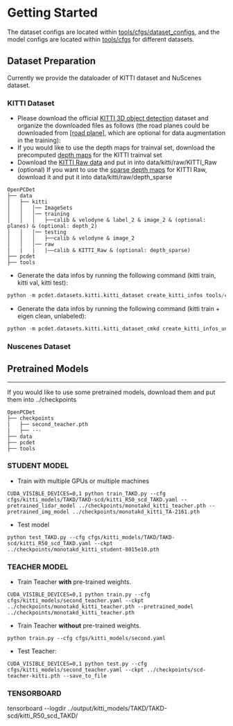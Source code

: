 # Getting Started
The dataset configs are located within [tools/cfgs/dataset_configs](../tools/cfgs/dataset_configs), 
and the model configs are located within [tools/cfgs](../tools/cfgs) for different datasets. 


## Dataset Preparation
Currently we provide the dataloader of KITTI dataset and NuScenes dataset.  

### KITTI Dataset
* Please download the official [KITTI 3D object detection](http://www.cvlibs.net/datasets/kitti/eval_object.php?obj_benchmark=3d) dataset and organize the downloaded files as follows (the road planes could be downloaded from [[road plane]](https://drive.google.com/file/d/1d5mq0RXRnvHPVeKx6Q612z0YRO1t2wAp/view?usp=sharing), which are optional for data augmentation in the training):
* If you would like to use the depth maps for trainval set, download the precomputed [depth maps](https://drive.google.com/file/d/1qFZux7KC_gJ0UHEg-qGJKqteE9Ivojin/view?usp=sharing) for the KITTI trainval set
* Download the [KITTI Raw data](https://www.cvlibs.net/datasets/kitti/raw_data.php) and put in into data/kitti/raw/KITTI_Raw
* (optional) If you want to use the [sparse depth maps](https://www.cvlibs.net/datasets/kitti/eval_depth_all.php) for KITTI Raw, download it and put it into data/kitti/raw/depth_sparse

```
OpenPCDet
├── data
│   ├── kitti
│   │   │── ImageSets
│   │   │── training
│   │   │   ├──calib & velodyne & label_2 & image_2 & (optional: planes) & (optional: depth_2)
│   │   │── testing
│   │   │   ├──calib & velodyne & image_2
│   │   │── raw
|   |   |   |——calib & KITTI_Raw & (optional: depth_sparse)
├── pcdet
├── tools
```

* Generate the data infos by running the following command (kitti train, kitti val, kitti test): 
```python 
python -m pcdet.datasets.kitti.kitti_dataset create_kitti_infos tools/cfgs/dataset_configs/kitti_dataset.yaml
```

* Generate the data infos by running the following command (kitti train + eigen clean, unlabeled):
```python 
python -m pcdet.datasets.kitti.kitti_dataset_cmkd create_kitti_infos_unlabel tools/cfgs/dataset_configs/kitti_dataset.yaml
```

### Nuscenes Dataset
<!-- Please refer to [this link](https://github.com/Cc-Hy/CMKD-MV). -->

## Pretrained Models
****
If you would like to use some pretrained models, download them and put them into ../checkpoints
```
OpenPCDet
├── checkpoints
|   ├── second_teacher.pth
|   ├── ···
├── data
├── pcdet
├── tools
```

### STUDENT MODEL

* Train with multiple GPUs or multiple machines
```
CUDA_VISIBLE_DEVICES=0,1 python train_TAKD.py --cfg cfgs/kitti_models/TAKD/TAKD-scd/kitti_R50_scd_TAKD.yaml --pretrained_lidar_model ../checkpoints/monotakd_kitti_teacher.pth --pretrained_img_model ../checkpoints/monotakd_kitti_TA-2161.pth
```

* Test model
```
python test_TAKD.py --cfg cfgs/kitti_models/TAKD/TAKD-scd/kitti_R50_scd_TAKD.yaml --ckpt ../checkpoints/monotakd_kitti_student-8015e10.pth
```

### TEACHER MODEL
* Train Teacher **with** pre-trained weights. 
```
CUDA_VISIBLE_DEVICES=0,1 python train.py --cfg cfgs/kitti_models/second_teacher.yaml --ckpt ../checkpoints/monotakd_kitti_teacher.pth --pretrained_model ../checkpoints/monotakd_kitti_teacher.pth
```

* Train Teacher **without** pre-trained weights. 
```
python train.py --cfg cfgs/kitti_models/second.yaml  
```

* Test Teacher:
```
CUDA_VISIBLE_DEVICES=0,1 python test.py --cfg cfgs/kitti_models/second_teacher.yaml --ckpt ../checkpoints/scd-teacher-kitti.pth --save_to_file
```

### TENSORBOARD 
tensorboard --logdir ../output/kitti_models/TAKD/TAKD-scd/kitti_R50_scd_TAKD/
